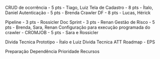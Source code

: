 CRUD de ocorrência - 5 pts - Tiago, Luiz
Tela de Cadastro - 8 pts - Ítalo, Daniel
Autenticação - 5 pts - Brenda
Crawler DF - 8 pts - Lucas, Hérick

Pipeline - 3 pts - Rossicler
Doc Sprint - 3 pts - Renan
Gestão de Risco - 5 pts - Brenda, Sara, Renan 
Configuração para execução programada do crawler - CROMJOB - 5 pts - Sara e Rossicler

Divida Tecnica Prototipo - Ítalo e Luiz
Divida Tecnica ATT Roadmap - EPS

Preparação
Dependência
Prioridade
Recursos